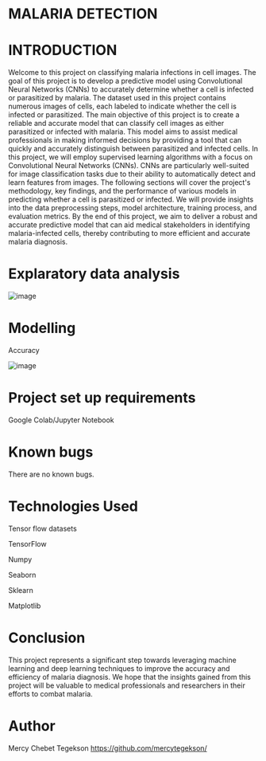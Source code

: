 
# MALARIA DETECTION

# INTRODUCTION

Welcome to this project on classifying malaria infections in cell images. The goal of this project is to develop a predictive model using Convolutional Neural Networks (CNNs) to accurately determine whether a cell is infected or parasitized by malaria. The dataset used in this project contains numerous images of cells, each labeled to indicate whether the cell is infected or parasitized.
The main objective of this project is to create a reliable and accurate model that can classify cell images as either parasitized or infected with malaria. This model aims to assist medical professionals in making informed decisions by providing a tool that can quickly and accurately distinguish between parasitized and infected cells.
In this project, we will employ supervised learning algorithms with a focus on Convolutional Neural Networks (CNNs). CNNs are particularly well-suited for image classification tasks due to their ability to automatically detect and learn features from images.
The following sections will cover the project's methodology, key findings, and the performance of various models in predicting whether a cell is parasitized or infected. We will provide insights into the data preprocessing steps, model architecture, training process, and evaluation metrics.
By the end of this project, we aim to deliver a robust and accurate predictive model that can aid medical stakeholders in identifying malaria-infected cells, thereby contributing to more efficient and accurate malaria diagnosis.
# Explaratory data analysis

![image](https://github.com/mercytegekson/Malaria-detection/assets/91189286/ecdcaaa9-4e68-485f-b82a-30b9dba8aca9)
# Modelling
Accuracy

![image](https://github.com/mercytegekson/Malaria-detection/assets/91189286/0132667b-8932-4601-9f29-c31b8d9df01a)


# Project set up requirements

Google Colab/Jupyter Notebook
# Known bugs

There are no known bugs.
# Technologies Used

Tensor flow datasets

TensorFlow

Numpy

Seaborn

Sklearn

Matplotlib
# Conclusion
This project represents a significant step towards leveraging machine learning and deep learning techniques to improve the accuracy and efficiency of malaria diagnosis. We hope that the insights gained from this project will be valuable to medical professionals and researchers in their efforts to combat malaria.
# Author

Mercy Chebet Tegekson https://github.com/mercytegekson/





